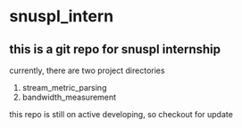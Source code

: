 # snuspl_intern

## this is a git repo for snuspl internship
currently, there are two project directories
1. stream_metric_parsing
2. bandwidth_measurement

this repo is still on active developing, so checkout for update

